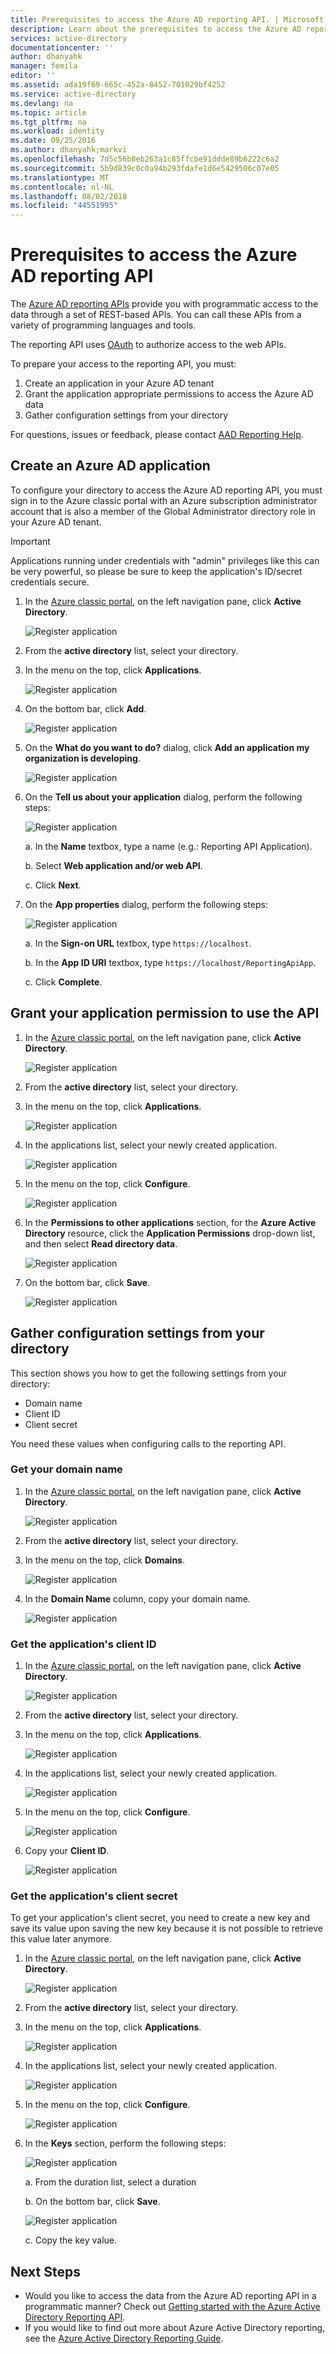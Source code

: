 ```yaml
---
title: Prerequisites to access the Azure AD reporting API. | Microsoft Docs
description: Learn about the prerequisites to access the Azure AD reporting API
services: active-directory
documentationcenter: ''
author: dhanyahk
manager: femila
editor: ''
ms.assetid: ada19f69-665c-452a-8452-701029bf4252
ms.service: active-directory
ms.devlang: na
ms.topic: article
ms.tgt_pltfrm: na
ms.workload: identity
ms.date: 09/25/2016
ms.author: dhanyahk;markvi
ms.openlocfilehash: 7d5c56b8eb263a1c85ffcbe91ddde89b6222c6a2
ms.sourcegitcommit: 5b9d839c0c0a94b293fdafe1d6e5429506c07e05
ms.translationtype: MT
ms.contentlocale: nl-NL
ms.lasthandoff: 08/02/2018
ms.locfileid: "44551995"
---
```

# <a name="prerequisites-to-access-the-azure-ad-reporting-api"></a>Prerequisites to access the Azure AD reporting API
The [Azure AD reporting APIs](https://msdn.microsoft.com/library/azure/ad/graph/howto/azure-ad-reports-and-events-preview) provide you with programmatic access to the data through a set of REST-based APIs. You can call these APIs from a variety of programming languages and tools.

The reporting API uses [OAuth](https://msdn.microsoft.com/library/azure/dn645545.aspx) to authorize access to the web APIs. 

To prepare your access to the reporting API, you must:

1. Create an application in your Azure AD tenant 
2. Grant the application appropriate permissions to access the Azure AD data
3. Gather configuration settings from your directory

For questions, issues or feedback, please contact [AAD Reporting Help](mailto:aadreportinghelp@microsoft.com).

## <a name="create-an-azure-ad-application"></a>Create an Azure AD application
To configure your directory to access the Azure AD reporting API, you must sign in to the Azure classic portal with an Azure subscription administrator account that is also a member of the Global Administrator directory role in your Azure AD tenant.

> [!IMPORTANT]
> Applications running under credentials with "admin" privileges like this can be very powerful, so please be sure to keep the application's ID/secret credentials secure.
> 
> 

1. In the [Azure classic portal](https://manage.windowsazure.com), on the left navigation pane, click **Active Directory**.
   
    ![Register application](https://docstestmedia1.blob.core.windows.net/azure-media/articles/active-directory/media/active-directory-reporting-api-prerequisites/01.png) 
2. From the **active directory** list, select your directory.
3. In the menu on the top, click **Applications**.
   
    ![Register application](https://docstestmedia1.blob.core.windows.net/azure-media/articles/active-directory/media/active-directory-reporting-api-prerequisites/02.png) 
4. On the bottom bar, click **Add**.
   
    ![Register application](https://docstestmedia1.blob.core.windows.net/azure-media/articles/active-directory/media/active-directory-reporting-api-prerequisites/03.png) 
5. On the **What do you want to do?** dialog, click **Add an application my organization is developing**. 
   
    ![Register application](https://docstestmedia1.blob.core.windows.net/azure-media/articles/active-directory/media/active-directory-reporting-api-prerequisites/04.png) 
6. On the **Tell us about your application** dialog, perform the following steps: 
   
    ![Register application](https://docstestmedia1.blob.core.windows.net/azure-media/articles/active-directory/media/active-directory-reporting-api-prerequisites/05.png) 
   
    a. In the **Name** textbox, type a name (e.g.: Reporting API Application).
   
    b. Select **Web application and/or web API**.
   
    c. Click **Next**.
7. On the **App properties** dialog, perform the following steps: 
   
    ![Register application](https://docstestmedia1.blob.core.windows.net/azure-media/articles/active-directory/media/active-directory-reporting-api-prerequisites/06.png) 
   
    a. In the **Sign-on URL** textbox, type `https://localhost`.
   
    b. In the **App ID URI** textbox, type ```https://localhost/ReportingApiApp```.
   
    c. Click **Complete**.

## <a name="grant-your-application-permission-to-use-the-api"></a>Grant your application permission to use the API
1. In the [Azure classic portal](https://manage.windowsazure.com/), on the left navigation pane, click **Active Directory**.
   
    ![Register application](https://docstestmedia1.blob.core.windows.net/azure-media/articles/active-directory/media/active-directory-reporting-api-prerequisites/01.png) 
2. From the **active directory** list, select your directory.
3. In the menu on the top, click **Applications**.
   
    ![Register application](https://docstestmedia1.blob.core.windows.net/azure-media/articles/active-directory/media/active-directory-reporting-api-prerequisites/02.png)
4. In the applications list, select your newly created application.
   
    ![Register application](https://docstestmedia1.blob.core.windows.net/azure-media/articles/active-directory/media/active-directory-reporting-api-prerequisites/07.png)
5. In the menu on the top, click **Configure**.
   
    ![Register application](https://docstestmedia1.blob.core.windows.net/azure-media/articles/active-directory/media/active-directory-reporting-api-prerequisites/08.png)
6. In the **Permissions to other applications** section, for the **Azure Active Directory** resource, click the **Application Permissions** drop-down list, and then select **Read directory data**.
   
    ![Register application](https://docstestmedia1.blob.core.windows.net/azure-media/articles/active-directory/media/active-directory-reporting-api-prerequisites/09.png)
7. On the bottom bar, click **Save**.
   
    ![Register application](https://docstestmedia1.blob.core.windows.net/azure-media/articles/active-directory/media/active-directory-reporting-api-prerequisites/10.png)

## <a name="gather-configuration-settings-from-your-directory"></a>Gather configuration settings from your directory
This section shows you how to get the following settings from your directory:

* Domain name
* Client ID
* Client secret

You need these values when configuring calls to the reporting API. 

### <a name="get-your-domain-name"></a>Get your domain name
1. In the [Azure classic portal](https://manage.windowsazure.com), on the left navigation pane, click **Active Directory**.
   
    ![Register application](https://docstestmedia1.blob.core.windows.net/azure-media/articles/active-directory/media/active-directory-reporting-api-prerequisites/01.png) 
2. From the **active directory** list, select your directory.
3. In the menu on the top, click **Domains**.
   
    ![Register application](https://docstestmedia1.blob.core.windows.net/azure-media/articles/active-directory/media/active-directory-reporting-api-prerequisites/11.png) 
4. In the **Domain Name** column, copy your domain name.
   
    ![Register application](https://docstestmedia1.blob.core.windows.net/azure-media/articles/active-directory/media/active-directory-reporting-api-prerequisites/12.png) 

### <a name="get-the-applications-client-id"></a>Get the application's client ID
1. In the [Azure classic portal](https://manage.windowsazure.com), on the left navigation pane, click **Active Directory**.
   
    ![Register application](https://docstestmedia1.blob.core.windows.net/azure-media/articles/active-directory/media/active-directory-reporting-api-prerequisites/01.png) 
2. From the **active directory** list, select your directory.
3. In the menu on the top, click **Applications**.
   
    ![Register application](https://docstestmedia1.blob.core.windows.net/azure-media/articles/active-directory/media/active-directory-reporting-api-prerequisites/02.png) 
4. In the applications list, select your newly created application.
   
    ![Register application](https://docstestmedia1.blob.core.windows.net/azure-media/articles/active-directory/media/active-directory-reporting-api-prerequisites/07.png)
5. In the menu on the top, click **Configure**.
   
    ![Register application](https://docstestmedia1.blob.core.windows.net/azure-media/articles/active-directory/media/active-directory-reporting-api-prerequisites/08.png)
6. Copy your **Client ID**.
   
    ![Register application](https://docstestmedia1.blob.core.windows.net/azure-media/articles/active-directory/media/active-directory-reporting-api-prerequisites/13.png)

### <a name="get-the-applications-client-secret"></a>Get the application's client secret
To get your application's client secret, you need to create a new key and save its value upon saving the new key because it is not possible to retrieve this value later anymore.

1. In the [Azure classic portal](https://manage.windowsazure.com), on the left navigation pane, click **Active Directory**.
   
    ![Register application](https://docstestmedia1.blob.core.windows.net/azure-media/articles/active-directory/media/active-directory-reporting-api-prerequisites/01.png) 
2. From the **active directory** list, select your directory.
3. In the menu on the top, click **Applications**.
   
    ![Register application](https://docstestmedia1.blob.core.windows.net/azure-media/articles/active-directory/media/active-directory-reporting-api-prerequisites/02.png) 
4. In the applications list, select your newly created application.
   
    ![Register application](https://docstestmedia1.blob.core.windows.net/azure-media/articles/active-directory/media/active-directory-reporting-api-prerequisites/07.png)
5. In the menu on the top, click **Configure**.
   
    ![Register application](https://docstestmedia1.blob.core.windows.net/azure-media/articles/active-directory/media/active-directory-reporting-api-prerequisites/08.png)
6. In the **Keys** section, perform the following steps: 
   
    ![Register application](https://docstestmedia1.blob.core.windows.net/azure-media/articles/active-directory/media/active-directory-reporting-api-prerequisites/14.png)
   
    a. From the duration list, select a duration
   
    b. On the bottom bar, click **Save**.
   
    ![Register application](https://docstestmedia1.blob.core.windows.net/azure-media/articles/active-directory/media/active-directory-reporting-api-prerequisites/10.png)
   
    c. Copy the key value.

## <a name="next-steps"></a>Next Steps
* Would you like to access the data from the Azure AD reporting API in a programmatic manner? Check out [Getting started with the Azure Active Directory Reporting API](active-directory-reporting-api-getting-started.md).
* If you would like to find out more about Azure Active Directory reporting, see the [Azure Active Directory Reporting Guide](active-directory-reporting-guide.md).  




























